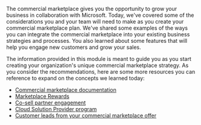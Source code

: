 The commercial marketplace gives you the opportunity to grow your business in collaboration with Microsoft. Today, we've covered some of the considerations you and your team will need to make as you create your commercial marketplace plan. We've shared some examples of the ways you can integrate the commercial marketplace into your existing business strategies and processes. You also learned about some features that will help you engage new customers and grow your sales.

The information provided in this module is meant to guide you as you start creating your organization's unique commercial marketplace strategy. As you consider the recommendations, here are some more resources you can reference to expand on the concepts we learned today:

- [Commercial marketplace documentation](/partner-center/marketplace/)
- [Marketplace Rewards](/partner-center/marketplace/gtm-your-marketplace-benefits#marketplace-rewards-for-transact-partners)
- [Co-sell partner engagement](/partner-center/marketplace/cloud-solution-providers)
- [Cloud Solution Provider program](/azure/marketplace/cloud-solution-providers)
- [Customer leads from your commercial marketplace offer](/partner-center/marketplace/partner-center-portal/commercial-marketplace-get-customer-leads)
